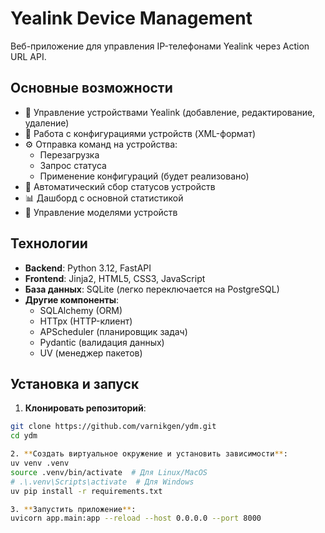 # Yealink Device Management

Веб-приложение для управления IP-телефонами Yealink через Action URL API.

## Основные возможности

- 📱 Управление устройствами Yealink (добавление, редактирование, удаление)
- 🧾 Работа с конфигурациями устройств (XML-формат)
- ⚙️ Отправка команд на устройства:
  - Перезагрузка
  - Запрос статуса
  - Применение конфигураций (будет реализовано)
- 🔄 Автоматический сбор статусов устройств
- 📊 Дашборд с основной статистикой
- 📁 Управление моделями устройств

## Технологии

- **Backend**: Python 3.12, FastAPI
- **Frontend**: Jinja2, HTML5, CSS3, JavaScript
- **База данных**: SQLite (легко переключается на PostgreSQL)
- **Другие компоненты**:
  - SQLAlchemy (ORM)
  - HTTpx (HTTP-клиент)
  - APScheduler (планировщик задач)
  - Pydantic (валидация данных)
  - UV (менеджер пакетов)

## Установка и запуск

1. **Клонировать репозиторий**:
```bash
git clone https://github.com/varnikgen/ydm.git
cd ydm

2. **Создать виртуальное окружение и установить зависимости**:
uv venv .venv
source .venv/bin/activate  # Для Linux/MacOS
# .\.venv\Scripts\activate  # Для Windows
uv pip install -r requirements.txt

3. **Запустить приложение**:
uvicorn app.main:app --reload --host 0.0.0.0 --port 8000